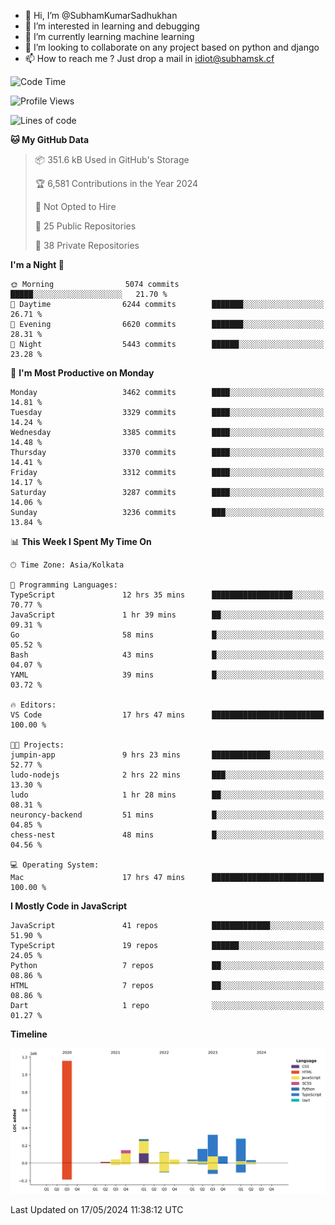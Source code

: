 - 👋 Hi, I’m @SubhamKumarSadhukhan
- 👀 I’m interested in learning and debugging
- 🌱 I’m currently learning machine learning
- 💞️ I’m looking to collaborate on any project based on python and django
- 📫 How to reach me ?
      Just drop a mail in idiot@subhamsk.cf

<!---
SubhamKumarSadhukhan/SubhamKumarSadhukhan is a ✨ special ✨ repository because its `README.md` (this file) appears on your GitHub profile.
You can click the Preview link to take a look at your changes.
--->


<!--START_SECTION:waka-->
![Code Time](http://img.shields.io/badge/Code%20Time-2%2C196%20hrs%2025%20mins-blue)

![Profile Views](http://img.shields.io/badge/Profile%20Views-0-blue)

![Lines of code](https://img.shields.io/badge/From%20Hello%20World%20I%27ve%20Written-2.7%20million%20lines%20of%20code-blue)

**🐱 My GitHub Data** 

> 📦 351.6 kB Used in GitHub's Storage 
 > 
> 🏆 6,581 Contributions in the Year 2024
 > 
> 🚫 Not Opted to Hire
 > 
> 📜 25 Public Repositories 
 > 
> 🔑 38 Private Repositories 
 > 
**I'm a Night 🦉** 

```text
🌞 Morning                5074 commits        █████░░░░░░░░░░░░░░░░░░░░   21.70 % 
🌆 Daytime                6244 commits        ███████░░░░░░░░░░░░░░░░░░   26.71 % 
🌃 Evening                6620 commits        ███████░░░░░░░░░░░░░░░░░░   28.31 % 
🌙 Night                  5443 commits        ██████░░░░░░░░░░░░░░░░░░░   23.28 % 
```
📅 **I'm Most Productive on Monday** 

```text
Monday                   3462 commits        ████░░░░░░░░░░░░░░░░░░░░░   14.81 % 
Tuesday                  3329 commits        ████░░░░░░░░░░░░░░░░░░░░░   14.24 % 
Wednesday                3385 commits        ████░░░░░░░░░░░░░░░░░░░░░   14.48 % 
Thursday                 3370 commits        ████░░░░░░░░░░░░░░░░░░░░░   14.41 % 
Friday                   3312 commits        ████░░░░░░░░░░░░░░░░░░░░░   14.17 % 
Saturday                 3287 commits        ████░░░░░░░░░░░░░░░░░░░░░   14.06 % 
Sunday                   3236 commits        ███░░░░░░░░░░░░░░░░░░░░░░   13.84 % 
```


📊 **This Week I Spent My Time On** 

```text
🕑︎ Time Zone: Asia/Kolkata

💬 Programming Languages: 
TypeScript               12 hrs 35 mins      ██████████████████░░░░░░░   70.77 % 
JavaScript               1 hr 39 mins        ██░░░░░░░░░░░░░░░░░░░░░░░   09.31 % 
Go                       58 mins             █░░░░░░░░░░░░░░░░░░░░░░░░   05.52 % 
Bash                     43 mins             █░░░░░░░░░░░░░░░░░░░░░░░░   04.07 % 
YAML                     39 mins             █░░░░░░░░░░░░░░░░░░░░░░░░   03.72 % 

🔥 Editors: 
VS Code                  17 hrs 47 mins      █████████████████████████   100.00 % 

🐱‍💻 Projects: 
jumpin-app               9 hrs 23 mins       █████████████░░░░░░░░░░░░   52.77 % 
ludo-nodejs              2 hrs 22 mins       ███░░░░░░░░░░░░░░░░░░░░░░   13.30 % 
ludo                     1 hr 28 mins        ██░░░░░░░░░░░░░░░░░░░░░░░   08.31 % 
neuroncy-backend         51 mins             █░░░░░░░░░░░░░░░░░░░░░░░░   04.85 % 
chess-nest               48 mins             █░░░░░░░░░░░░░░░░░░░░░░░░   04.56 % 

💻 Operating System: 
Mac                      17 hrs 47 mins      █████████████████████████   100.00 % 
```

**I Mostly Code in JavaScript** 

```text
JavaScript               41 repos            █████████████░░░░░░░░░░░░   51.90 % 
TypeScript               19 repos            ██████░░░░░░░░░░░░░░░░░░░   24.05 % 
Python                   7 repos             ██░░░░░░░░░░░░░░░░░░░░░░░   08.86 % 
HTML                     7 repos             ██░░░░░░░░░░░░░░░░░░░░░░░   08.86 % 
Dart                     1 repo              ░░░░░░░░░░░░░░░░░░░░░░░░░   01.27 % 
```



**Timeline**

![Lines of Code chart](https://raw.githubusercontent.com/SubhamKumarSadhukhan/SubhamKumarSadhukhan/main/assets/bar_graph.png)


 Last Updated on 17/05/2024 11:38:12 UTC
<!--END_SECTION:waka-->
